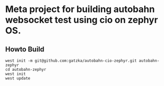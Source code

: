 # Meta project for building autobahn websocket test using cio on zephyr OS.

## Howto Build
```
west init -m git@github.com:gatzka/autobahn-cio-zephyr.git autobahn-zephyr
cd autobahn-zephyr
west init
west update
```


